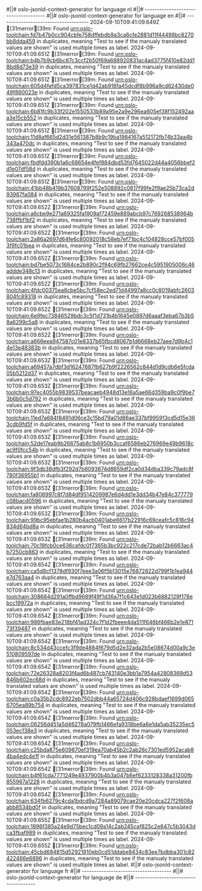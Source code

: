 #||# oslo-jsonld-context-generator for language nl
#||# -------------------------------------
#||# oslo-jsonld-context-generator for language en
#||# -------------------------------------
2024-09-10T09:41:09.649Z [31merror[39m: Found [urn:oslo-toolchain:fd7b47b0cc904cbfe758dffebdb9a3ca6cfe2881d11f44498bc8270bb8dda459](all-kindfiche-ap.jsonld#L294) in duplicates, meaning "Test to see if the manualy translated values are shown" is used multiple times as label.
2024-09-10T09:41:09.651Z [31merror[39m: Found [urn:oslo-toolchain:b4b7b9cb6bc87c3ccf2b50f69a688920831ac4ad3775f410e82dd18bd8d73e39](all-kindfiche-ap.jsonld#L402) in duplicates, meaning "Test to see if the manualy translated values are shown" is used multiple times as label.
2024-09-10T09:41:09.651Z [31merror[39m: Found [urn:oslo-toolchain:605d4fefd5ca397831ce1d42ab918fa45dcdf8b996a9cd62430de049f880023e](all-kindfiche-ap.jsonld#L465) in duplicates, meaning "Test to see if the manualy translated values are shown" is used multiple times as label.
2024-09-10T09:41:09.651Z [31merror[39m: Found [urn:oslo-toolchain:6b81fc9b33f202e1550533b89a95e2a9e296ea605ef38f152492aaa3e15cb552](all-kindfiche-ap.jsonld#L523) in duplicates, meaning "Test to see if the manualy translated values are shown" is used multiple times as label.
2024-09-10T09:41:09.651Z [31merror[39m: Found [urn:oslo-toolchain:11d8af665d2d31e561387b8b9c19ba1984167a512172fb74b33aa4b343a470dc](all-kindfiche-ap.jsonld#L546) in duplicates, meaning "Test to see if the manualy translated values are shown" is used multiple times as label.
2024-09-10T09:41:09.651Z [31merror[39m: Found [urn:oslo-toolchain:fbdfdd390b1a6c68654e4fef884dbd53fd7645022d44a4056bbef2d1e07df58d](all-kindfiche-ap.jsonld#L615) in duplicates, meaning "Test to see if the manualy translated values are shown" is used multiple times as label.
2024-09-10T09:41:09.651Z [31merror[39m: Found [urn:oslo-toolchain:41bb48b419b37608799f252e508892c0817f99fe2f9ae25b73ca2d93987fa084](all-kindfiche-ap.jsonld#L925) in duplicates, meaning "Test to see if the manualy translated values are shown" is used multiple times as label.
2024-09-10T09:41:09.652Z [31merror[39m: Found [urn:oslo-toolchain:a6cbe9e271a69325fa1909af72459e889abcb97c769268538964b738ffbf1bf2](all-kindfiche-ap.jsonld#L168) in duplicates, meaning "Test to see if the manualy translated values are shown" is used multiple times as label.
2024-09-10T09:41:09.652Z [31merror[39m: Found [urn:oslo-toolchain:2a86a2697d64fe6c80092018c58eb7ef71bc4c104828cce57bf0053f9fc01bea](all-kindfiche-ap.jsonld#L713) in duplicates, meaning "Test to see if the manualy translated values are shown" is used multiple times as label.
2024-09-10T09:41:09.652Z [31merror[39m: Found [urn:oslo-toolchain:bd7be5073c1684ce2b890c2f94c69fb27662ce4c5951905006c46addde348c13](all-kindfiche-ap.jsonld#L219) in duplicates, meaning "Test to see if the manualy translated values are shown" is used multiple times as label.
2024-09-10T09:41:09.652Z [31merror[39m: Found [urn:oslo-toolchain:4fdc00375ea6cbe5bc7cf58ec2ed71d44997a8cc0c8019abfc2603804fc89318](all-kindfiche-ap.jsonld#L242) in duplicates, meaning "Test to see if the manualy translated values are shown" is used multiple times as label.
2024-09-10T09:41:09.652Z [31merror[39m: Found [urn:oslo-toolchain:6e9fec73846529bdc3c5f1d731b4b1645e0897d6aaaf3eba67b3b58a6299c5a8](all-kindfiche-ap.jsonld#L265) in duplicates, meaning "Test to see if the manualy translated values are shown" is used multiple times as label.
2024-09-10T09:41:09.652Z [31merror[39m: Found [urn:oslo-toolchain:a666eea947587c01e8337b65fbcd8067b1d6668eb27aee7d9b4c14e13e48383b](all-kindfiche-ap.jsonld#L327) in duplicates, meaning "Test to see if the manualy translated values are shown" is used multiple times as label.
2024-09-10T09:41:09.653Z [31merror[39m: Found [urn:oslo-toolchain:a69457a7dbf3d16247687fb627b9f2226562c844d1d9cdb6e5fcda05b5212d37](all-kindfiche-ap.jsonld#L367) in duplicates, meaning "Test to see if the manualy translated values are shown" is used multiple times as label.
2024-09-10T09:41:09.653Z [31merror[39m: Found [urn:oslo-toolchain:97ec4055b9839537beacaeb4948d13e16a5ae66d359ba9c0f9be73b6b0c5d792](all-kindfiche-ap.jsonld#L196) in duplicates, meaning "Test to see if the manualy translated values are shown" is used multiple times as label.
2024-09-10T09:41:09.653Z [31merror[39m: Found [urn:oslo-toolchain:11ed7a684f8491d06ce3c15bd79a01d86ae337bf995913cd5d15e363cdb9fd5f](all-kindfiche-ap.jsonld#L441) in duplicates, meaning "Test to see if the manualy translated values are shown" is used multiple times as label.
2024-09-10T09:41:09.653Z [31merror[39m: Found [urn:oslo-toolchain:52de17eab9b26675ab8c1b6950b3ccaf6586eb276969e49b9618cac9f0fcc54b](all-kindfiche-ap.jsonld#L145) in duplicates, meaning "Test to see if the manualy translated values are shown" is used multiple times as label.
2024-09-10T09:41:09.653Z [31merror[39m: Found [urn:oslo-toolchain:9f3db38dfb3f292d7b6093674d8659df2ca0d34dba339c79adc8f780f36955b1](all-kindfiche-ap.jsonld#L690) in duplicates, meaning "Test to see if the manualy translated values are shown" is used multiple times as label.
2024-09-10T09:41:09.653Z [31merror[39m: Found [urn:oslo-toolchain:fa806997c8f7d84df9514209987e6d4dd1e3dd34b47e84c377779c08bacd0596](all-kindfiche-ap.jsonld#L122) in duplicates, meaning "Test to see if the manualy translated values are shown" is used multiple times as label.
2024-09-10T09:41:09.653Z [31merror[39m: Found [urn:oslo-toolchain:99bc95ebfae1b280b4acb0401abe6617b22916c69ceafc5c816c94834d64bd8a](all-kindfiche-ap.jsonld#L741) in duplicates, meaning "Test to see if the manualy translated values are shown" is used multiple times as label.
2024-09-10T09:41:09.653Z [31merror[39m: Found [urn:oslo-toolchain:70c18fcb0ce636cafdc0f7365b3bc922c217cde72bab12b6663ac4b7250cb863](all-kindfiche-ap.jsonld#L764) in duplicates, meaning "Test to see if the manualy translated values are shown" is used multiple times as label.
2024-09-10T09:41:09.654Z [31merror[39m: Found [urn:oslo-toolchain:ca5d8cf1378df930f7eee3a06f5b13015e76872822d799f1b1ea944e7d763aa4](all-kindfiche-ap.jsonld#L569) in duplicates, meaning "Test to see if the manualy translated values are shown" is used multiple times as label.
2024-09-10T09:41:09.654Z [31merror[39m: Found [urn:oslo-toolchain:308684d291a0ffbd9689f49f1d36a7f1c643e1d023b6882129f178ebcc19972a](all-kindfiche-ap.jsonld#L787) in duplicates, meaning "Test to see if the manualy translated values are shown" is used multiple times as label.
2024-09-10T09:41:09.654Z [31merror[39m: Found [urn:oslo-toolchain:986fbae83e218bf41ad324c7f1d2fbeee4da511f646bf466b2e1e87173f39487](all-kindfiche-ap.jsonld#L661) in duplicates, meaning "Test to see if the manualy translated values are shown" is used multiple times as label.
2024-09-10T09:41:09.654Z [31merror[39m: Found [urn:oslo-toolchain:8c534d43ccefc3f9de4884f679d5d2e32ada2b5e08674d00a9c3e510809597de](all-kindfiche-ap.jsonld#L638) in duplicates, meaning "Test to see if the manualy translated values are shown" is used multiple times as label.
2024-09-10T09:41:09.654Z [31merror[39m: Found [urn:oslo-toolchain:72e26328a8203f4ad6b487cb743140e3bb1a7954a42808369d53846b602ec68d](all-kindfiche-ap.jsonld#L879) in duplicates, meaning "Test to see if the manualy translated values are shown" is used multiple times as label.
2024-09-10T09:41:09.654Z [31merror[39m: Found [urn:oslo-toolchain:c0a35b2cdc8922eb7502dbb44a65724d406c928bdaef1699d0656705ea89b754](all-kindfiche-ap.jsonld#L856) in duplicates, meaning "Test to see if the manualy translated values are shown" is used multiple times as label.
2024-09-10T09:41:09.654Z [31merror[39m: Found [urn:oslo-toolchain:06256d451a5d46278a079fb1466efa9318be6a6e1da5ab35235ec5053ec138e3](all-kindfiche-ap.jsonld#L592) in duplicates, meaning "Test to see if the manualy translated values are shown" is used multiple times as label.
2024-09-10T09:41:09.654Z [31merror[39m: Found [urn:oslo-toolchain:c25bda875e609870ef319ea70ab45b2c2ab26c7301ed5952acab84ba4edc4e1f](all-kindfiche-ap.jsonld#L833) in duplicates, meaning "Test to see if the manualy translated values are shown" is used multiple times as label.
2024-09-10T09:41:09.654Z [31merror[39m: Found [urn:oslo-toolchain:b4f61cda7771249e4937900b4b3a047b6ef6233128338a31200fb855967a1228](all-kindfiche-ap.jsonld#L902) in duplicates, meaning "Test to see if the manualy translated values are shown" is used multiple times as label.
2024-09-10T09:41:09.654Z [31merror[39m: Found [urn:oslo-toolchain:634fb6279c4cda1bdcd9a7284a89079cae20e20cdca227f2f608aabb8534bd0f](all-kindfiche-ap.jsonld#L948) in duplicates, meaning "Test to see if the manualy translated values are shown" is used multiple times as label.
2024-09-10T09:41:09.655Z [31merror[39m: Found [urn:oslo-toolchain:1896f385a24e9d75bec1cd09a14c2ab245caf825c2e847c5b3043dca3fbaf989](all-kindfiche-ap.jsonld#L810) in duplicates, meaning "Test to see if the manualy translated values are shown" is used multiple times as label.
2024-09-10T09:41:09.655Z [31merror[39m: Found [urn:oslo-toolchain:45cbd684815d52921910eb0cd51ddabe8434c83ee7bdbba301c82422466e6896](all-kindfiche-ap.jsonld#L494) in duplicates, meaning "Test to see if the manualy translated values are shown" is used multiple times as label.
#||# oslo-jsonld-context-generator for language fr
#||# -------------------------------------
#||# oslo-jsonld-context-generator for language de
#||# -------------------------------------
